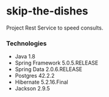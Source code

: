# skip-the-dishes

Project Rest Service to speed consults.

### Technologies

* Java 1.8
* Spring Framework 5.0.5.RELEASE
* Spring Data 2.0.6.RELEASE
* Postgres 42.2.2
* Hibernate 5.2.16.Final
* Jackson 2.9.5
